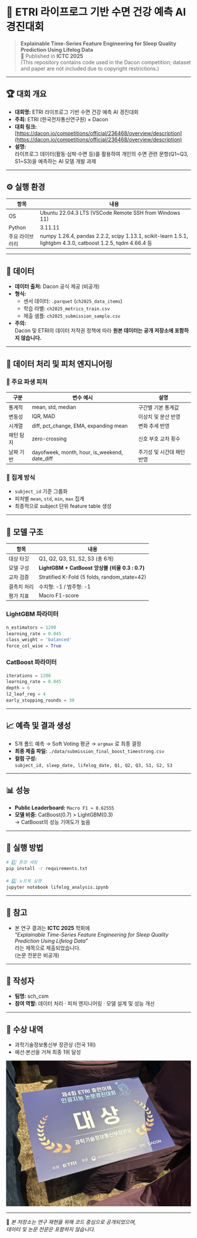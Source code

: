 # 🧠 ETRI 라이프로그 기반 수면 건강 예측 AI 경진대회

> **Explainable Time-Series Feature Engineering for Sleep Quality Prediction Using Lifelog Data**  
> 📄 Published in **ICTC 2025**  
> (This repository contains code used in the Dacon competition; dataset and paper are not included due to copyright restrictions.)

---

## 🏆 대회 개요
- **대회명:** ETRI 라이프로그 기반 수면 건강 예측 AI 경진대회  
- **주최:** ETRI (한국전자통신연구원) × Dacon  
- **대회 링크:** [https://dacon.io/competitions/official/236468/overview/description](https://dacon.io/competitions/official/236468/overview/description)  
- **설명:**  
  라이프로그 데이터(활동·심박·수면 등)를 활용하여 개인의 수면 관련 문항(Q1~Q3, S1~S3)을 예측하는 AI 모델 개발 과제

---

## ⚙️ 실행 환경

| 항목 | 내용 |
|------|------|
| OS | Ubuntu 22.04.3 LTS (VSCode Remote SSH from Windows 11) |
| Python | 3.11.11 |
| 주요 라이브러리 | numpy 1.26.4, pandas 2.2.2, scipy 1.13.1, scikit-learn 1.5.1, lightgbm 4.3.0, catboost 1.2.5, tqdm 4.66.4 등 |

---

## 📂 데이터

- **데이터 출처:** Dacon 공식 제공 (비공개)
- **형식:**
  - 센서 데이터: `.parquet` (`ch2025_data_items`)
  - 학습 라벨: `ch2025_metrics_train.csv`
  - 제출 샘플: `ch2025_submission_sample.csv`
- **주의:**  
  Dacon 및 ETRI의 데이터 저작권 정책에 따라 **원본 데이터는 공개 저장소에 포함하지 않습니다.**

---

## 🧩 데이터 처리 및 피처 엔지니어링

### 🔹 주요 파생 피처

| 구분 | 변수 예시 | 설명 |
|------|------------|------|
| 통계적 | mean, std, median | 구간별 기본 통계값 |
| 변동성 | IQR, MAD | 이상치 및 분산 반영 |
| 시계열 | diff, pct_change, EMA, expanding mean | 변화 추세 반영 |
| 패턴 탐지 | zero-crossing | 신호 부호 교차 횟수 |
| 날짜 기반 | dayofweek, month, hour, is_weekend, date_diff | 주기성 및 시간대 패턴 반영 |

### 🔹 집계 방식
- `subject_id` 기준 그룹화
- 피처별 `mean`, `std`, `min`, `max` 집계  
- 최종적으로 subject 단위 feature table 생성

---

## 🤖 모델 구조

| 항목 | 내용 |
|------|------|
| 대상 타깃 | Q1, Q2, Q3, S1, S2, S3 (총 6개) |
| 모델 구성 | **LightGBM + CatBoost 앙상블 (비율 0.3 : 0.7)** |
| 교차 검증 | Stratified K-Fold (5 folds, random_state=42) |
| 결측치 처리 | 수치형: -1 / 범주형: -1 |
| 평가 지표 | Macro F1-score |

### LightGBM 파라미터
```python
n_estimators = 1200
learning_rate = 0.045
class_weight = 'balanced'
force_col_wise = True
```

### CatBoost 파라미터
```python
iterations = 1200
learning_rate = 0.045
depth = 6
l2_leaf_reg = 4
early_stopping_rounds = 30
```

---

## 📈 예측 및 결과 생성

- 5개 폴드 예측 → Soft Voting 평균 → `argmax` 로 최종 결정  
- **최종 제출 파일:** `./data/submission_final_boost_timestrong.csv`  
- **컬럼 구성:**  
  `subject_id, sleep_date, lifelog_date, Q1, Q2, Q3, S1, S2, S3`

---

## 📊 성능
- **Public Leaderboard:** `Macro F1 ≈ 0.62555`  
- **모델 비중:** CatBoost(0.7) > LightGBM(0.3)  
  → CatBoost의 성능 기여도가 높음

---

## 🚀 실행 방법
```bash
# 1️⃣ 환경 세팅
pip install -r requirements.txt

# 2️⃣ 노트북 실행
jupyter notebook lifelog_analysis.ipynb
```

---

## 🧾 참고
- 본 연구 결과는 **ICTC 2025** 학회에  
  “*Explainable Time-Series Feature Engineering for Sleep Quality Prediction Using Lifelog Data*”  
  라는 제목으로 제출되었습니다.  
  (논문 전문은 비공개)

---

## 👤 작성자
- **팀명:** sch_csm  
- **참여 역할:** 데이터 처리 · 피처 엔지니어링 · 모델 설계 및 성능 개선  

---

## 🥇 수상 내역
- 과학기술정보통신부 장관상 (전국 1위)
- 예선·본선을 거쳐 최종 1위 달성

![award](./image/award.jpg)

---

📘 *본 저장소는 연구 재현을 위해 코드 중심으로 공개되었으며,  
데이터 및 논문 전문은 포함하지 않습니다.*